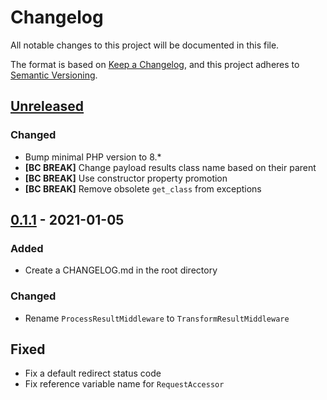 # Changelog
All notable changes to this project will be documented in this file.

The format is based on [Keep a Changelog](https://keepachangelog.com/en/1.0.0/),
and this project adheres to [Semantic Versioning](https://semver.org/spec/v2.0.0.html).

## [Unreleased]

### Changed
- Bump minimal PHP version to 8.*
- **[BC BREAK]** Change payload results class name based on their parent
- **[BC BREAK]** Use constructor property promotion
- **[BC BREAK]** Remove obsolete ```get_class``` from exceptions

## [0.1.1] - 2021-01-05
### Added
- Create a CHANGELOG.md in the root directory 

### Changed
- Rename ```ProcessResultMiddleware``` to ```TransformResultMiddleware```

## Fixed
- Fix a default redirect status code
- Fix reference variable name for ```RequestAccessor```

[Unreleased]: https://github.com/Tuzex/responder/compare/v0.1.1...HEAD
[0.1.1]: https://github.com/Tuzex/responder/releases/tag/v0.1.1
